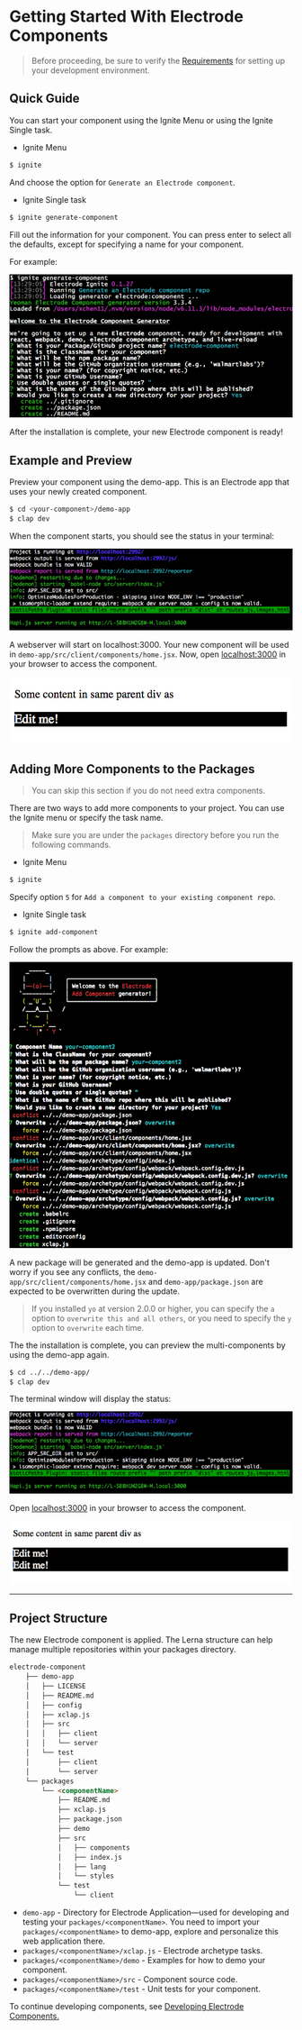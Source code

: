 # Getting Started With Electrode Components

>Before proceeding, be sure to verify the [Requirements](../../overview/requirements.md) for setting up your development environment.

## Quick Guide

You can start your component using the Ignite Menu or using the Ignite Single task.

-   Ignite Menu

```bash
$ ignite
```

And choose the option for `Generate an Electrode component`.

-   Ignite Single task

```bash
$ ignite generate-component
```

Fill out the information for your component. You can press enter to select all the defaults, except for specifying a name for your component.

For example:

![Hello Electrode Component](../../images/component-dev-started.png)

After the installation is complete, your new Electrode component is ready!

## Example and Preview

Preview your component using the demo-app. This is an Electrode app that uses your newly created component.

```bash
$ cd <your-component>/demo-app
$ clap dev
```

When the component starts, you should see the status in your terminal:

![Electrode Component Sample](../../images/dev-started.png)

A webserver will start on localhost:3000. Your new component will be used in `demo-app/src/client/components/home.jsx`. Now, open [localhost:3000](http://localhost:3000/) in your browser to access the component.

![Electrode Component Sample](../../images/edit-me.png)

## Adding More Components to the Packages

> You can skip this section if you do not need extra components.

There are two ways to add more components to your project. You can use the Ignite menu or specify the task name.
>Make sure you are under the `packages` directory before you run the following commands.

-   Ignite Menu

```bash
$ ignite
```

Specify option `5` for `Add a component to your existing component repo`.

-   Ignite Single task

```bash
$ ignite add-component
```

Follow the prompts as above. For example:

![](../../images/generator-component-add.png)

A new package will be generated and the demo-app is updated. Don't worry if you see any conflicts, the `demo-app/src/client/components/home.jsx` and `demo-app/package.json` are expected to be overwritten during the update.

> If you installed `yo` at version 2.0.0 or higher, you can specify the `a` option to `overwrite this and all others`, or you need to specify the `y` option to `overwrite` each time.

The the installation is complete, you can preview the multi-components by using the demo-app again.

```bash
$ cd ../../demo-app/
$ clap dev
```
The terminal window will display the status:

![Electrode Component Add Sample](../../images/dev-started.png)

Open [localhost:3000](http://localhost:3000/) in your browser to access the component.

![Electrode Component Add Sample](../../images/edit-me2.png)

* * *

## Project Structure

The new Electrode component is applied. The Lerna structure can help manage multiple repositories within your packages directory.

```markdown
electrode-component
    ├── demo-app
    │   ├── LICENSE
    │   ├── README.md
    │   ├── config
    │   ├── xclap.js
    │   ├── src
    │   │   ├── client
    │   │   └── server
    │   └── test
    │       ├── client
    │       └── server
    └── packages
        └── <componentName>
            ├── README.md
            ├── xclap.js
            ├── package.json
            ├── demo
            ├── src
            │   ├── components
            │   ├── index.js
            │   ├── lang
            │   └── styles
            └── test
                └── client
```

-   `demo-app` - Directory for Electrode Application—used for developing and testing your `packages/<componentName>`. You need to import your `packages/<componentName>` to demo-app, explore and personalize this web application there.
-   `packages/<componentName>/xclap.js` - Electrode archetype tasks.
-   `packages/<componentName>/demo` - Examples for how to demo your component.
-   `packages/<componentName>/src` - Component source code.
-   `packages/<componentName>/test` - Unit tests for your component.

To continue developing components, see [Developing Electrode Components.](../chapter1/quick-start/further-develop-component.md)
